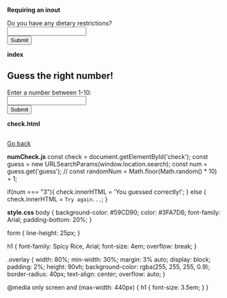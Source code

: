 **Requiring  an inout**
<form action="/example.html" method="POST">
  <label for="allergies">Do you have any dietary restrictions?</label>
  <br>
  <input id="allergies" name="allergies" type="text" required>
  <br>
  <input type="submit" value="Submit">
</form>


**index**
<!DOCTYPE html>
<html lang="en" dir="ltr">
  <head>
    <meta charset="utf-8">
    <title>Number Guessing</title>
    <link rel="stylesheet" href="style.css" type="text/css">
    <link href="https://fonts.googleapis.com/css?family=Spicy+Rice" rel="stylesheet">
  </head>
  <body>
    <section class="overlay">
      <h1>Guess the right number!</h1>
      <form action="check.html" method="GET">
        <!--Add a required attribute to the input element-->
        <label for="guess">Enter a number between 1-10:</label>
        <br>
        <input type="number" name="guess" id="guess" required>
        <br>
        <input type="submit" id="submission" value="Submit">
      </form>
    </section>
  </body>
</html>

**check.html**
<!DOCTYPE html>
<html lang="en" dir="ltr">
  <head>
    <meta charset="utf-8">
    <title>Required</title>
    <link rel="stylesheet" href="style.css" type="text/css">
    <link href="https://fonts.googleapis.com/css?family=Spicy+Rice" rel="stylesheet">
    <script type="text/javascript" src="numCheck.js" defer></script>
  </head>
  <body>
    <section class="overlay">
      <h1 id="check"></h1>
      <a href="index.html">Go back</a>
    </section>
  </body>
</html>

**numCheck.js**
const check = document.getElementById('check');
const guess = new URLSearchParams(window.location.search);
const num = guess.get('guess');
// const randomNum = Math.floor(Math.random() * 10) + 1;

if(num === "3"){
  check.innerHTML = 'You guessed correctly!';
} else {
  check.innerHTML = `Try again...`;
}


**style.css**
body {
  background-color: #59CD90;
  color: #3FA7D6;
  font-family: Arial;
  padding-bottom: 20%;
}

form {
  line-height: 25px;
}

h1 {
  font-family: Spicy Rice, Arial;
  font-size: 4em;
  overflow: break;
}

.overlay {
  width: 80%;
  min-width: 30%;
  margin: 3% auto;
  display: block;
  padding: 2%;
  height: 90vh;
  background-color: rgba(255, 255, 255, 0.9);
  border-radius: 40px;
  text-align: center;
  overflow: auto;
}

@media only screen and (max-width: 440px) {
  h1 {
    font-size: 3.5em;
  }
}
